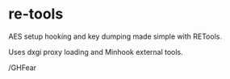 # re-tools
AES setup hooking and key dumping made simple with RETools. <br>

Uses dxgi proxy loading and Minhook external tools. <br>

/GHFear

